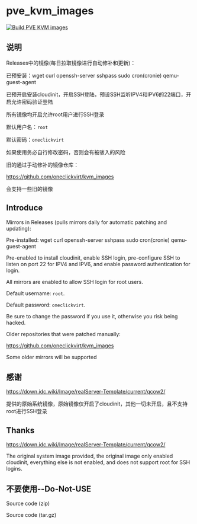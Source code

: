 # pve_kvm_images

[![Build PVE KVM images](https://github.com/oneclickvirt/pve_kvm_images/actions/workflows/main.yml/badge.svg)](https://github.com/oneclickvirt/pve_kvm_images/actions/workflows/main.yml)

## 说明

Releases中的镜像(每日拉取镜像进行自动修补和更新)：

已预安装：wget curl openssh-server sshpass sudo cron(cronie) qemu-guest-agent

已预开启安装cloudinit，开启SSH登陆，预设SSH监听IPV4和IPV6的22端口，开启允许密码验证登陆

所有镜像均开启允许root用户进行SSH登录

默认用户名：```root```

默认密码：```oneclickvirt```

如果使用务必自行修改密码，否则会有被骇入的风险

旧的通过手动修补的镜像仓库：

https://github.com/oneclickvirt/kvm_images

会支持一些旧的镜像

## Introduce

Mirrors in Releases (pulls mirrors daily for automatic patching and updating):

Pre-installed: wget curl openssh-server sshpass sudo cron(cronie) qemu-guest-agent

Pre-enabled to install cloudinit, enable SSH login, pre-configure SSH to listen on port 22 for IPV4 and IPV6, and enable password authentication for login.

All mirrors are enabled to allow SSH login for root users.

Default username: ```root```.

Default password: ```oneclickvirt```.

Be sure to change the password if you use it, otherwise you risk being hacked.

Older repositories that were patched manually:

https://github.com/oneclickvirt/kvm_images

Some older mirrors will be supported

## 感谢

https://down.idc.wiki/Image/realServer-Template/current/qcow2/

提供的原始系统镜像，原始镜像仅开启了cloudinit，其他一切未开启，且不支持root进行SSH登录

## Thanks

https://down.idc.wiki/Image/realServer-Template/current/qcow2/

The original system image provided, the original image only enabled cloudinit, everything else is not enabled, and does not support root for SSH logins.

## 不要使用--Do-Not-USE

Source code (zip)

Source code (tar.gz)
